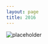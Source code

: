 ```yaml
---
layout: page
title: 2016
---
```


![placeholder](https://halldorulfarsson.github.io/hyde/public/assets//DFlogoStort.png "Large example image")
